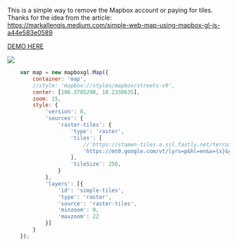 This is a simple way to remove the Mapbox account or paying for tiles. 
Thanks for the idea from the article: https://markallengis.medium.com/simple-web-map-using-mapbox-gl-js-a44e583e0589

[DEMO HERE](https://holamtruong.github.io/mapbox-gl-js-without-accesstoken/)

![](https://github.com/holamtruong/mapbox-gl-js-without-accesstoken/blob/master/demo.PNG?raw=true)


```js
    var map = new mapboxgl.Map({
        container: 'map',
        //style: 'mapbox://styles/mapbox/streets-v9',
        center: [106.3705298, 10.2338635],
        zoom: 15,
        style: {
            'version': 8,
            'sources': {
                'raster-tiles': {
                    'type': 'raster',
                    'tiles': [
                        //'https://stamen-tiles.a.ssl.fastly.net/terrain/{z}/{x}/{y}.jpg'
                        'https://mt0.google.com/vt/lyrs=p&hl=en&x={x}&y={y}&z={z}'
                    ],
                    'tileSize': 256,
                }
            },
            'layers': [{
                'id': 'simple-tiles',
                'type': 'raster',
                'source': 'raster-tiles',
                'minzoom': 0,
                'maxzoom': 22
            }]
        }
    });
```
